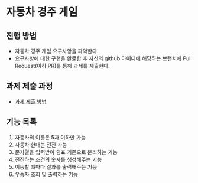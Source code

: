 # 자동차 경주 게임
## 진행 방법
* 자동차 경주 게임 요구사항을 파악한다.
* 요구사항에 대한 구현을 완료한 후 자신의 github 아이디에 해당하는 브랜치에 Pull Request(이하 PR)를 통해 과제를 제출한다.

## 과제 제출 과정
* [과제 제출 방법](https://github.com/next-step/nextstep-docs/tree/master/precourse)

## 기능 목록
1. 자동차의 이름은 5자 이하만 가능
2. 자동차 한대는 전진 가능
3. 문자열을 입력받아 쉼표 기준으로 분리하는 기능
4. 전진하는 조건의 숫자를 생성해주는 기능
5. 이동할 떄마다 결과를 출력해주는 기능
6. 우승자 조회 및 출력하는 기능